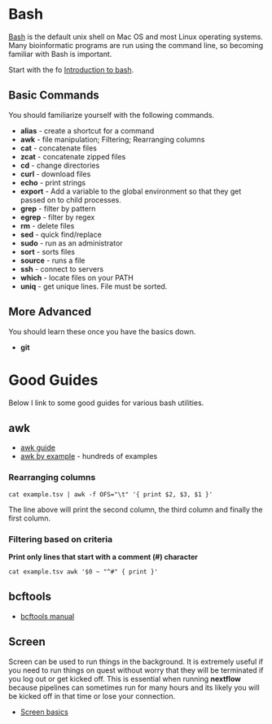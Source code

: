 # Bash

[Bash](https://en.wikipedia.org/wiki/Bash_(Unix_shell)) is the default unix shell on Mac OS and most Linux operating systems. Many bioinformatic programs are run using the command line, so becoming familiar with Bash is important.

Start with the fo [Introduction to bash](http://cs.lmu.edu/~ray/notes/bash/). 

## Basic Commands

You should familiarize yourself with the following commands.

* __alias__ - create a shortcut for a command
* __awk__ - file manipulation; Filtering; Rearranging columns
* __cat__ - concatenate files
* __zcat__ - concatenate zipped files
* __cd__ - change directories
* __curl__ - download files
* __echo__ - print strings
* __export__ - Add a variable to the global environment so that they get passed on to child processes.
* __grep__ - filter by pattern
* __egrep__ - filter by regex
* __rm__ - delete files
* __sed__ - quick find/replace
* __sudo__ - run as an administrator
* __sort__ - sorts files
* __source__ - runs a file
* __ssh__ - connect to servers
* __which__ - locate files on your PATH
* __uniq__ - get unique lines. File must be sorted.

## More Advanced

You should learn these once you have the basics down.

* __git__

# Good Guides

Below I link to some good guides for various bash utilities.

## awk

* [awk guide](https://linuxconfig.org/learning-linux-commands-awk)
* [awk by example](https://github.com/learnbyexample/Command-line-text-processing/blob/master/gnu_awk.md) - hundreds of examples

### Rearranging columns

```
cat example.tsv | awk -f OFS="\t" '{ print $2, $3, $1 }'
```

The line above will print the second column, the third column and finally the first column.

### Filtering based on criteria

__Print only lines that start with a comment (#) character__

```
cat example.tsv awk '$0 ~ "^#" { print }'
```

## bcftools

* [bcftools manual](https://samtools.github.io/bcftools/howtos/index.html)

## Screen

Screen can be used to run things in the background. It is extremely useful if you need to run things on quest without worry that they will be terminated if you log out or get kicked off. This is essential when running __nextflow__ because pipelines can sometimes run for many hours and its likely you will be kicked off in that time or lose your connection.

* [Screen basics](https://www.linode.com/docs/networking/ssh/using-gnu-screen-to-manage-persistent-terminal-sessions)
